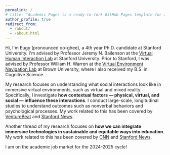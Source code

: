 ```yaml
---
permalink: /
# title: "Academic Pages is a ready-to-fork GitHub Pages template for academic personal websites"
author_profile: true
redirect_from: 
  - /about/
  - /about.html
---
```


Hi, I'm Eugy (pronounced oo-ghee), a 4th year Ph.D. candidate at Stanford University. I'm advised by Professor Jeremy N. Bailenson at the [Virtual Human Interaction Lab](https://vhil.stanford.edu/) at Stanford University. Prior to Stanford, I was advised by Professor William H. Warren at the [Virtual Environment Navigation Lab](https://sites.brown.edu/venlab/about/) at Brown University, where I also received my B.S. in Cognitive Science. 

My research focuses on understanding what social interactions look like in immersive virtual environments, such as virtual and mixed reality. Specifically, I investigate __how contextual factors — physical, virtual, and social — influence these interactions__. I conduct large-scale, longitudinal studies to understand outcomes such as nonverbal behaviors and psychological processes. My work related to this has been covered by [VentureBeat](https://venturebeat.com/games/vr-study-shows-virtual-avatars-and-environments-can-affect-your-mood/) and [Stanford News](https://news.stanford.edu/2022/12/14/vr-real-impact-study-finds/#).

Another thread of my research focuses on __how we can integrate immersive technologies in sustainable and equitable ways into education__. My work related to this has been covered by [CNN](https://www.cnn.com/2022/01/27/tech/vr-classes/index.html) and [Stanford News](https://news.stanford.edu/stories/2021/11/new-class-among-first-taught-entirely-virtual-reality). 


I am on the academic job market for the 2024-2025 cycle!